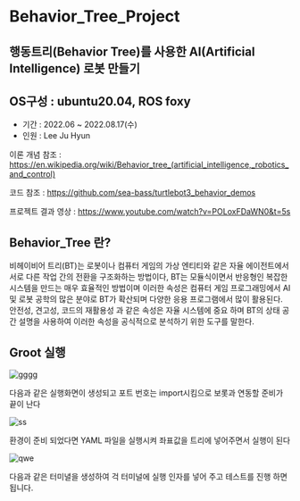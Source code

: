 # Behavior_Tree_Project

## 행동트리(Behavior Tree)를 사용한 AI(Artificial Intelligence) 로봇 만들기

## OS구성 : ubuntu20.04, ROS foxy
- 기간 : 2022.06 ~ 2022.08.17(수)
- 인원 : Lee Ju Hyun

이론 개념 참조 : https://en.wikipedia.org/wiki/Behavior_tree_(artificial_intelligence,_robotics_and_control)

코드 참조 : https://github.com/sea-bass/turtlebot3_behavior_demos

프로젝트 결과 영상 : https://www.youtube.com/watch?v=POLoxFDaWN0&t=5s

## Behavior_Tree 란?

비헤이비어 트리(BT)는 로봇이나 컴퓨터 게임의 가상 엔티티와 같은 자율 에이전트에서 서로 다른 작업 간의 전환을 구조화하는 방법이다, BT는 모듈식이면서 반응형인 복잡한 시스템을 만드는 매우 효율적인 방법이며 이러한 속성은 컴퓨터 게임 프로그래밍에서 AI 및 로봇 공학의 많은 분야로 BT가 확산되며 다양한 응용 프로그램에서 많이 활용된다. 안전성, 견고성, 코드의 재활용성 과 같은 속성은 자율 시스템에 중요 하며 BT의 상태 공간 설명을 사용하여 이러한 속성을 공식적으로 분석하기 위한 도구를 말한다.


## Groot 실행
![gggg](https://user-images.githubusercontent.com/84003327/182108199-b6140f91-bc38-46cb-8d7a-1ab8c56d71af.png)

다음과 같은 실행화면이 생성되고 포트 번호는 import시킴으로 보롯과 연동할 준비가 끝이 난다  

![ss](https://user-images.githubusercontent.com/84003327/185026707-4fe0e3dc-f992-4f3b-85df-f42aef69f72e.png)

환경이 준비 되었다면 YAML 파일을 실행시켜 좌표값을 트리에 넣어주면서 실행이 된다 

![qwe](https://user-images.githubusercontent.com/84003327/185027695-6ac5b5f0-f93c-491d-a8cd-9ab98c0a1323.png)

다음과 같은 터미녈을 생성하여 걱 터미널에 실행 인자를 넣어 주고 테스트를 진행 하면 됩니다.

